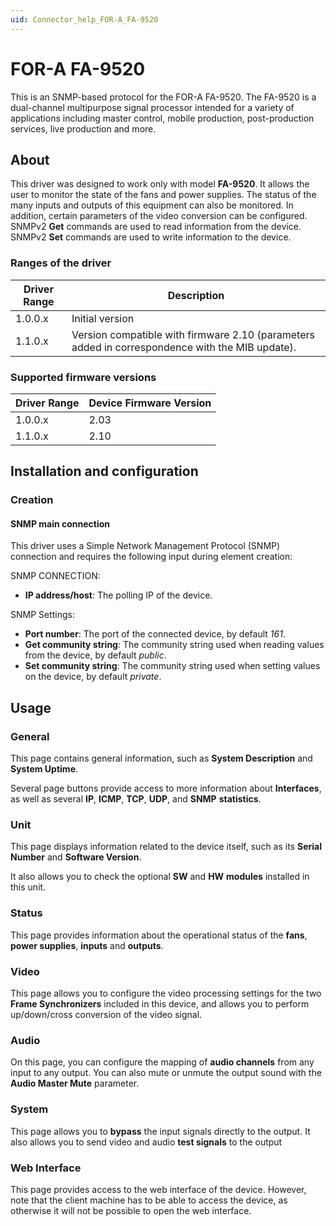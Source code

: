 ```yaml
---
uid: Connector_help_FOR-A_FA-9520
---
```


# FOR-A FA-9520

This is an SNMP-based protocol for the FOR-A FA-9520. The FA-9520 is a dual-channel multipurpose signal processor intended for a variety of applications including master control, mobile production, post-production services, live production and more.

## About

This driver was designed to work only with model **FA-9520**. It allows the user to monitor the state of the fans and power supplies. The status of the many inputs and outputs of this equipment can also be monitored. In addition, certain parameters of the video conversion can be configured. SNMPv2 **Get** commands are used to read information from the device. SNMPv2 **Set** commands are used to write information to the device.

### Ranges of the driver

| **Driver Range** | **Description**                                                                                 |
|------------------|-------------------------------------------------------------------------------------------------|
| 1.0.0.x          | Initial version                                                                                 |
| 1.1.0.x          | Version compatible with firmware 2.10 (parameters added in correspondence with the MIB update). |

### Supported firmware versions

| **Driver Range** | **Device Firmware Version** |
|------------------|-----------------------------|
| 1.0.0.x          | 2.03                        |
| 1.1.0.x          | 2.10                        |

## Installation and configuration

### Creation

#### SNMP main connection

This driver uses a Simple Network Management Protocol (SNMP) connection and requires the following input during element creation:

SNMP CONNECTION:

- **IP address/host**: The polling IP of the device.

SNMP Settings:

- **Port number**: The port of the connected device, by default *161*.
- **Get community string**: The community string used when reading values from the device, by default *public*.
- **Set community string**: The community string used when setting values on the device, by default *private*.

## Usage

### General

This page contains general information, such as **System Description** and **System Uptime**.

Several page buttons provide access to more information about **Interfaces**, as well as several **IP**, **ICMP**, **TCP**, **UDP**, and **SNMP** **statistics**.

### Unit

This page displays information related to the device itself, such as its **Serial Number** and **Software Version**.

It also allows you to check the optional **SW** and **HW** **modules** installed in this unit.

### Status

This page provides information about the operational status of the **fans**, **power supplies**, **inputs** and **outputs**.

### Video

This page allows you to configure the video processing settings for the two **Frame Synchronizers** included in this device, and allows you to perform up/down/cross conversion of the video signal.

### Audio

On this page, you can configure the mapping of **audio channels** from any input to any output. You can also mute or unmute the output sound with the **Audio Master Mute** parameter.

### System

This page allows you to **bypass** the input signals directly to the output. It also allows you to send video and audio **test signals** to the output

### Web Interface

This page provides access to the web interface of the device. However, note that the client machine has to be able to access the device, as otherwise it will not be possible to open the web interface.
